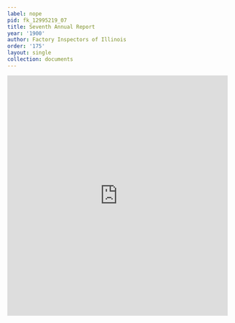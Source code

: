 ```yaml
---
label: nope
pid: fk_12995219_07
title: Seventh Annual Report
year: '1900'
author: Factory Inspectors of Illinois
order: '175'
layout: single
collection: documents
---
```

<iframe src="https://northwestern.app.box.com/embed/s/48afvz27wa3zlwbmw8lacaha11wj7p1r?sortColumn=date&view=list" width="100%" height="550" frameborder="0" allowfullscreen webkitallowfullscreen msallowfullscreen></iframe>
